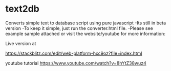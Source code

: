 # text2db
Converts simple text to database script using pure javascript 
-Its still in beta version
-To keep it simple, just run the converter.html file.
-Please see example sample attached or visit the website/youtube for more information:

Live version at

https://stackblitz.com/edit/web-platform-hxc9oz?file=index.html

youtube tutorial
https://www.youtube.com/watch?v=8hYtZ38wuz4

